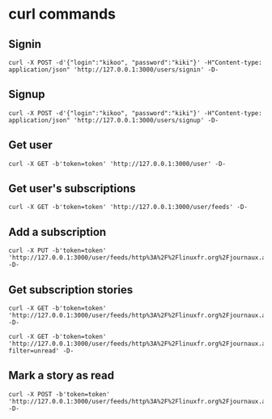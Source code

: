 # curl commands

## Signin

	curl -X POST -d'{"login":"kikoo", "password":"kiki"}' -H"Content-type: application/json" 'http://127.0.0.1:3000/users/signin' -D-

## Signup

	curl -X POST -d'{"login":"kikoo", "password":"kiki"}' -H"Content-type: application/json" 'http://127.0.0.1:3000/users/signup' -D-

## Get user

	curl -X GET -b'token=token' 'http://127.0.0.1:3000/user' -D-

## Get user's subscriptions

	curl -X GET -b'token=token' 'http://127.0.0.1:3000/user/feeds' -D-

## Add a subscription

	curl -X PUT -b'token=token' 'http://127.0.0.1:3000/user/feeds/http%3A%2F%2Flinuxfr.org%2Fjournaux.atom' -D-

## Get subscription stories

	curl -X GET -b'token=token' 'http://127.0.0.1:3000/user/feeds/http%3A%2F%2Flinuxfr.org%2Fjournaux.atom' -D-

	curl -X GET -b'token=token' 'http://127.0.0.1:3000/user/feeds/http%3A%2F%2Flinuxfr.org%2Fjournaux.atom?filter=unread' -D-

## Mark a story as read

	curl -X POST -b'token=token' 'http://127.0.0.1:3000/user/feeds/http%3A%2F%2Flinuxfr.org%2Fjournaux.atom/tag%3Alinuxfr.org%2C2005%3ADiary%2F34055/read' -D-
